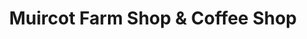 ---
title: "Muircot Farm Shop & Coffee Shop"
url: /tillicoultry/muircot-farm-shop-und-coffee-shop/
shop: Hofladen
---